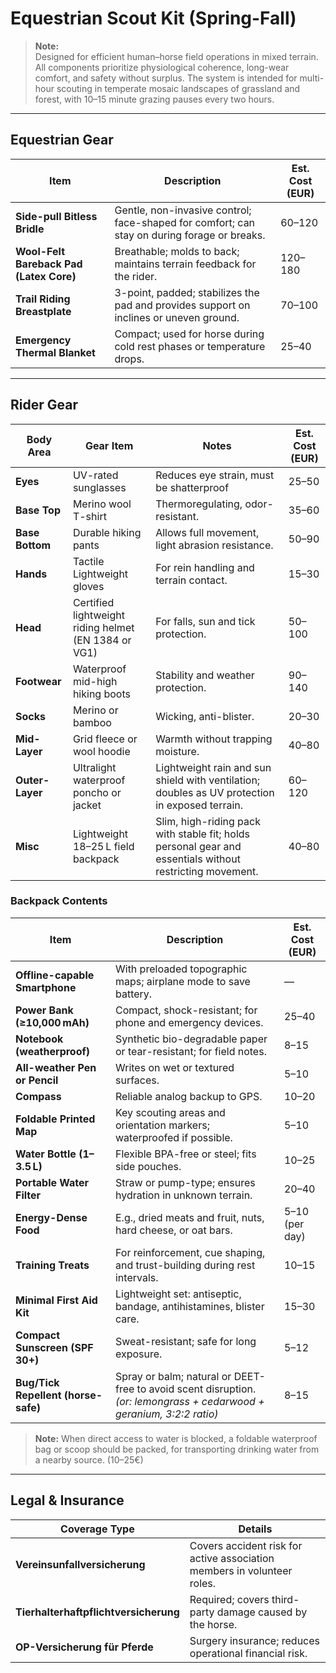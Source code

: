 # Equestrian Scout Kit (Spring-Fall)

> **Note:**  
> Designed for efficient human–horse field operations in mixed terrain. All components prioritize physiological coherence, long-wear comfort, and safety without surplus. The system is intended for multi-hour scouting in temperate mosaic landscapes of grassland and forest, with 10–15 minute grazing pauses every two hours.

---

## Equestrian Gear

| Item                              | Description | Est. Cost (EUR) |
|-----------------------------------|-------------|-------|
| **Side-pull Bitless Bridle**      | Gentle, non-invasive control; face-shaped for comfort; can stay on during forage or breaks. | 60–120 |
| **Wool-Felt Bareback Pad (Latex Core)** | Breathable; molds to back; maintains terrain feedback for the rider. | 120–180 |
| **Trail Riding Breastplate**      | 3-point, padded; stabilizes the pad and provides support on inclines or uneven ground. | 70–100 |
| **Emergency Thermal Blanket**     | Compact; used for horse during cold rest phases or temperature drops. | 25–40 |

---

## Rider Gear

| Body Area     | Gear Item                                 | Notes | Est. Cost (EUR) |
|---------------|-------------------------------------------|-------|-------|
| **Eyes**      | UV-rated sunglasses                       | Reduces eye strain, must be shatterproof | 25–50 |
| **Base Top**  | Merino wool T-shirt                       | Thermoregulating, odor-resistant. | 35–60 |
| **Base Bottom** | Durable hiking pants                    | Allows full movement, light abrasion resistance. | 50–90 |
| **Hands**     | Tactile Lightweight gloves                        | For rein handling and terrain contact. | 15–30 |
| **Head**      | Certified lightweight riding helmet (EN 1384 or VG1)  | For falls, sun and tick protection. | 50–100 |
| **Footwear**  | Waterproof mid-high hiking boots          | Stability and weather protection. | 90–140 |
| **Socks**     | Merino or bamboo                          | Wicking, anti-blister. | 20–30 |
| **Mid-Layer** | Grid fleece or wool hoodie                | Warmth without trapping moisture. | 40–80 |
| **Outer-Layer** | Ultralight waterproof poncho or jacket  | Lightweight rain and sun shield with ventilation; doubles as UV protection in exposed terrain. | 60–120 |
| **Misc** | Lightweight 18–25 L field backpack | Slim, high-riding pack with stable fit; holds personal gear and essentials without restricting movement. | 40–80 |

### Backpack Contents

| Item                            | Description | Est. Cost (EUR) |
|---------------------------------|-------------|-------|
| **Offline-capable Smartphone**  | With preloaded topographic maps; airplane mode to save battery.             | — |
| **Power Bank (≥10,000 mAh)**    | Compact, shock-resistant; for phone and emergency devices.                  | 25–40 |
| **Notebook (weatherproof)**       | Synthetic bio-degradable paper or tear-resistant; for field notes.        | 8–15 |
| **All-weather Pen or Pencil**     | Writes on wet or textured surfaces.                                       | 5–10 |
| **Compass**                       | Reliable analog backup to GPS.                                            | 10–20 |
| **Foldable Printed Map**          | Key scouting areas and orientation markers; waterproofed if possible.     | 5–10 |
| **Water Bottle (1–3.5 L)**        | Flexible BPA-free or steel; fits side pouches.                            | 10–25 |
| **Portable Water Filter**         | Straw or pump-type; ensures hydration in unknown terrain.                 | 20–40 |
| **Energy-Dense Food**             | E.g., dried meats and fruit, nuts, hard cheese, or oat bars.              | 5–10 (per day) |
| **Training Treats**               | For reinforcement, cue shaping, and trust-building during rest intervals. | 10–15 |
| **Minimal First Aid Kit**         | Lightweight set: antiseptic, bandage, antihistamines, blister care.       | 15–30 |
| **Compact Sunscreen (SPF 30+)**   | Sweat-resistant; safe for long exposure.                                  | 5–12 |
| **Bug/Tick Repellent (horse-safe)** | Spray or balm; natural or DEET-free to avoid scent disruption. *(or: lemongrass + cedarwood + geranium, 3:2:2 ratio)*          | 8–15 |

> **Note:**
> When direct access to water is blocked, a foldable waterproof bag or scoop should be packed, for transporting drinking water from a nearby source. (10–25€)

---

## Legal & Insurance

| Coverage Type                          | Details |
|----------------------------------------|---------|
| **Vereinsunfallversicherung**          | Covers accident risk for active association members in volunteer roles. |
| **Tierhalterhaftpflichtversicherung**  | Required; covers third-party damage caused by the horse. |
| **OP-Versicherung für Pferde**         | Surgery insurance; reduces operational financial risk. |
